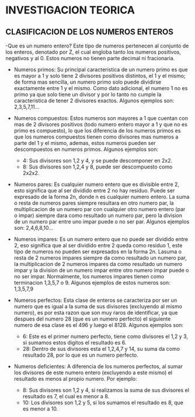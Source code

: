# INVESTIGACION TEORICA
## CLASIFICACION DE LOS NUMEROS ENTEROS

-Que es un numero entero? Este tipo de numeros pertenecen al conjunto de los enteros, denotado por Z, el cual engloba tanto los numeros positivos, negativos y al 0. Estos numeros no tienen parte decimal ni fracionaria. 


* Numeros primos: Su principal caracteristica de un numero primo es que es mayor a 1 y solo tiene 2 divisores positivos distintos, el 1 y el mismo; de forma mas sencilla, un numero primo solo puede dividirse exactamente entre 1 y el mismo. Como dato adicional, el numero 1 no es primo ya que solo tiene un divisor y por lo tanto no cumple la caracteristica de tener 2 divisores exactos. Algunos ejemplos son: 2,3,5,7,11...

* Numeros compuestos: Estos numeros son mayores a 1 que cuentan con mas de 2 divisores positivos (todo numero entero mayor a 1 y que no es primo es compuesto), lo que los diferencia de los numeros primos es que los numeros compuestos tienen como divisores mas numeros a parte del 1 y el mismo, ademas, estos numeros pueden ser descompuestos en numeros primos. Algunos ejemplos son:
  * 4: Sus divisores son 1,2 y 4, y se puede descomponer en 2x2.
  * 8: Sus divisores son 1,2,4 y 8, puede ser descompuesto como 2x2x2.
 
* Numeros pares: Es cualquier numero entero que es divisible entre 2, esto significa que al ser dividido entre 2 no hay residuo. Puede ser expresado de la forma 2n, donde n es cualquier numero entero. La suma o resta de numeros pares siempre resultara en otro numero par, la multiplicacion de un numero par con cualquier otro numero entero (par o impar) siempre dara como resultado un numero par, pero la division de un numero par entre uno impar puede o no ser par. Algunos ejemplos son: 2,4,6,8,10...

* Numeros impares: Es un numero entero que no puede ser dividido entre 2, eso significa que al ser dividido entre 2 queda como residuo 1, este tipo de numeros no pueden ser expresados en la forma 2n. Lasuma o resta de 2 numeros impares siempre da como resultado un numero par, la multiplicacion de 2 numeros impares da como resultado un numero impar y la division de un numero impar entre otro numero impar puede o no ser impar. Normalmente, los numeros impares tienen como terminacion 1,3,5,7 o 9. Algunos ejemplos de estos numeros son: 1,3,5,7,9

* Numeros perfectos: Esta clase de enteros se caracteriza por ser un numero que es igual a la suma de sus divisores (excluyendo al mismo numero), es por esta razon que son muy raros de identificar, ya que despues del numero 28 (que es un numero perfecto) el siguiente numero de esa clase es el 496 y luego el 8128. Algunos ejemplos son:
  * 6: Este es el primer numero perfecto, tiene como divisores el 1,2 y 3, si sumamos estos digitos el resultado es 6.
  * 28: Dentro de sus divisores esta el 1,2,4,7 y 14, su suma da como resultado 28, por lo que es un numero perfecto.

*  Numeros deficientes: A diferencia de los numeros perfectos, al sumar los divisores de este numero entero (excluyendo a este mismo) el resultado es menos al propio numero. Por ejemplo:
   * 8: Sus divisores son 1,2 y 4, si realizamos la suma de sus divisores el resultado es 7, el cual es menor a 8.
   * 10: Los divisores son 1,2 y 5, si los sumamos el resultado es 8, que es menor a 10.  
